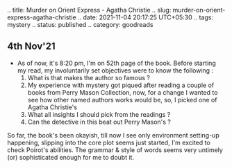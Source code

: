 .. title: Murder on Orient Express - Agatha Christie
.. slug: murder-on-orient-express-agatha-christie
.. date: 2021-11-04 20:17:25 UTC+05:30
.. tags: mystery
.. status: published
.. category: goodreads

## 4th Nov'21
- As of now, it's 8:20 pm, I'm on 52th page of the book. Before starting my read, my involuntarily set objectives were to know the following : 
	1) What is that makes the author so famous ?
	2) My experience with mystery got piqued after reading a couple of books from Perry Mason Collection, now, for a change I wanted to see how other named authors works would be, so, I picked one of Agatha Christie's
	3) What all insights I should pick from the readings ? 
	4) Can the detective in this beat out Perry Mason's ? 

So far, the book's been okayish, till now I see only environment setting-up happening, slipping into the core plot seems just started, I'm excited to check Poirot's abilities. The grammar & style of words seems very untimely (or) sophisticated enough for me to doubt it. 